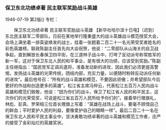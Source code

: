 ### 保卫东北功绩卓著  民主联军奖励战斗英雄

1946-07-19
第2版()
专栏：

　　保卫东北功绩卓著
    民主联军奖励战斗英雄
    【新华社哈尔滨十日电】（迟到）东北民主联军二零部队，日前在某地举行隆重盛大的战斗英雄战斗模范授奖大会，会场上满坐着一排英姿焕发的战士，挂着一张题着二百二十一名光荣受奖者姓名的彩色英雄榜。联政陈副主任首先向大会祝贺，他说：“二零部队从山海关的自卫战争起，直到解放长春保卫四平街，在三道林子战斗中，打垮了反动派号称常胜军的新一军，这对于保卫东北人民的和平事业，是有很大的功绩，应该受到奖励。”陈副主任继指出：“国民党军正调兵遣将，准备发动新的进攻，因此我们必须更提高警惕，发扬战斗英雄的光荣传统，团结内部，充实力量，以便随时粉碎反动派任何新的进攻”。最后他号召：“所有的战斗英雄和模范，不要因此骄傲；并希望部队今后更好的作战和创造更多的英雄”。松江省主席冯仲云，代表松江五百万人民向战斗英雄和模范们致敬，他谈：“因为你们的战斗，保卫了松江省人民的和平民主，这次你们的光荣受奖，可说是松江省五百万人民所给予你们的”。接着举行赠旗礼，林彪、彭真、罗荣桓三位首长赠旗上写着：“英雄在战场上战斗，要毫不顾惜自己的鲜血；平时爱护人民的利益，要像爱护自己的眼睛一样”。最后二百二十一名在保卫东北人民和平民主事业中，坚决勇敢功绩卓著的战斗英雄和模范工作者，庄严的接受了金彩灿烂的英雄奖状。

